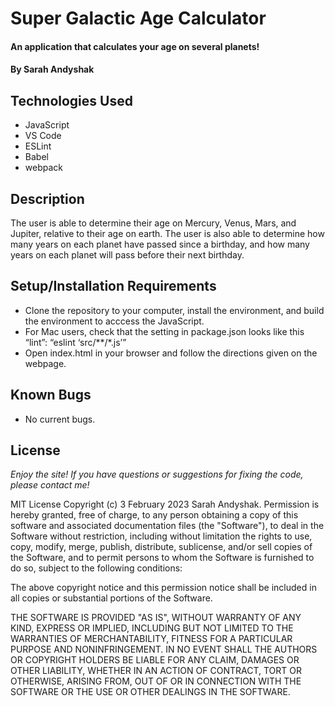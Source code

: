 # Super Galactic Age Calculator

#### An application that calculates your age on several planets!

#### By Sarah Andyshak

## Technologies Used

* JavaScript
* VS Code
* ESLint
* Babel
* webpack

## Description
The user is able to determine their age on Mercury, Venus, Mars, and Jupiter, relative to their age on earth. The user is also able to determine how many years on each planet have passed since a birthday, and how many years on each planet will pass before their next birthday. 

## Setup/Installation Requirements

* Clone the repository to your computer, install the environment, and build the environment to acccess the JavaScript.
* For Mac users, check that the setting in package.json looks like this “lint”: “eslint ‘src/**/*.js’”
* Open index.html in your browser and follow the directions given on the webpage.

## Known Bugs

* No current bugs.

## License
_Enjoy the site! If you have questions or suggestions for fixing the code, please contact me!_

MIT License Copyright (c) 3 February 2023 Sarah Andyshak.
Permission is hereby granted, free of charge, to any person obtaining a copy of this software and associated documentation files (the "Software"), to deal in the Software without restriction, including without limitation the rights to use, copy, modify, merge, publish, distribute, sublicense, and/or sell copies of the Software, and to permit persons to whom the Software is furnished to do so, subject to the following conditions:

The above copyright notice and this permission notice shall be included in all copies or substantial portions of the Software.

THE SOFTWARE IS PROVIDED "AS IS", WITHOUT WARRANTY OF ANY KIND, EXPRESS OR IMPLIED, INCLUDING BUT NOT LIMITED TO THE WARRANTIES OF MERCHANTABILITY, FITNESS FOR A PARTICULAR PURPOSE AND NONINFRINGEMENT. IN NO EVENT SHALL THE AUTHORS OR COPYRIGHT HOLDERS BE LIABLE FOR ANY CLAIM, DAMAGES OR OTHER LIABILITY, WHETHER IN AN ACTION OF CONTRACT, TORT OR OTHERWISE, ARISING FROM, OUT OF OR IN CONNECTION WITH THE SOFTWARE OR THE USE OR OTHER DEALINGS IN THE SOFTWARE.
